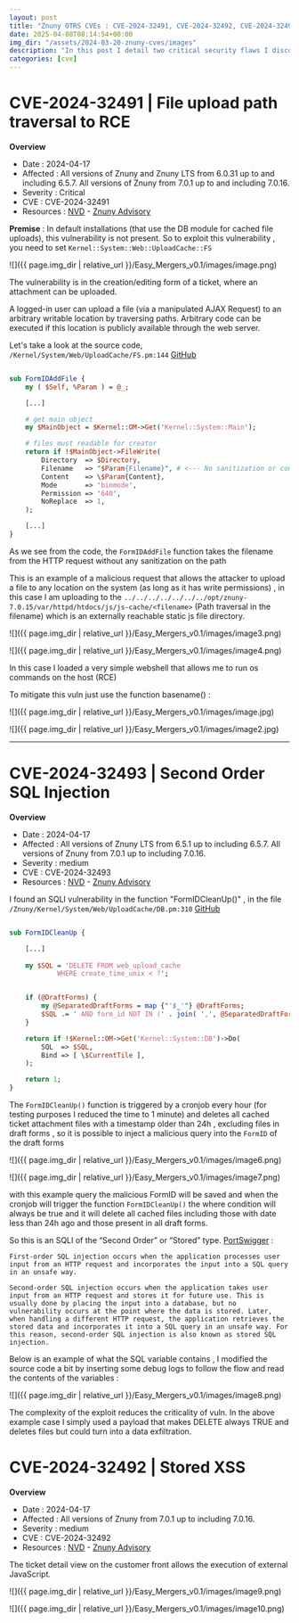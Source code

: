 ```yaml
---
layout: post
title: "Znuny OTRS CVEs : CVE-2024-32491, CVE-2024-32492, CVE-2024-32493"
date: 2025-04-08T08:14:54+00:00
img_dir: "/assets/2024-03-20-znuny-cves/images"
description: "In this post I detail two critical security flaws I discovered last year in the Znuny / OTRS ticket-ing system: a path-traversal file-upload bug that can be leveraged for remote code execution, and a time-based SQL injection in the draft-form cleanup routine. The write-up walks through root cause analysis, step-by-step PoCs, impact, official patches, and mitigation tips for administrators who are still running unpatched instances."
categories: [cve]
---
```


# CVE-2024-32491 |  File upload path traversal to RCE

**Overview**
- Date : 2024-04-17
- Affected : All versions of Znuny and Znuny LTS from 6.0.31 up to and including 6.5.7. All versions of Znuny from 7.0.1 up to and including 7.0.16.
- Severity : Critical
- CVE : CVE-2024-32491 
- Resources : [NVD](https://nvd.nist.gov/vuln/detail/CVE-2024-32491) - [Znuny Advisory](https://www.znuny.org/en/advisories/zsa-2024-01)

**Premise** : In default installations (that use the DB module for cached file uploads), this vulnerability is not present. So to exploit this vulnerability , you need to set `Kernel::System::Web::UploadCache::FS`

![]({{ page.img_dir | relative_url }}/Easy_Mergers_v0.1/images/image.png)

The vulnerability is in the creation/editing form of a ticket, where an attachment can be uploaded.

A logged-in user can upload a file (via a manipulated AJAX Request) to an arbitrary writable location by traversing paths. Arbitrary code can be executed if this location is publicly available through the web server.

Let's take a look at the source code, `/Kernel/System/Web/UploadCache/FS.pm:144` [GitHub](https://github.com/znuny/Znuny/blob/7c1e60ccc737b046c1e96fe1b0554fcf1c68f6f7/Kernel/System/Web/UploadCache/FS.pm#L144)

```perl

sub FormIDAddFile {
    my ( $Self, %Param ) = @_;

    [...]

    # get main object
    my $MainObject = $Kernel::OM->Get('Kernel::System::Main');

    # files must readable for creator
    return if !$MainObject->FileWrite(
        Directory  => $Directory,
        Filename   => "$Param{Filename}", # <--- No sanitization or control on filename
        Content    => \$Param{Content},
        Mode       => 'binmode',
        Permission => '640',
        NoReplace  => 1,
    );

    [...]
}

```

As we see from the code, the `FormIDAddFile` function takes the filename from the HTTP request without any sanitization on the path

This is an example of a malicious request that allows the attacker to upload a file to any location on the system (as long as it has write permissions) , in this case I am uploading to the `../../../../../../../opt/znuny-7.0.15/var/httpd/htdocs/js/js-cache/<filename>` (Path traversal in the filename) which is an externally reachable static js file directory.

![]({{ page.img_dir | relative_url }}/Easy_Mergers_v0.1/images/image3.png)

![]({{ page.img_dir | relative_url }}/Easy_Mergers_v0.1/images/image4.png)

In this case I loaded a very simple webshell that allows me to run os commands on the host (RCE)

To mitigate this vuln just use the function basename() :

![]({{ page.img_dir | relative_url }}/Easy_Mergers_v0.1/images/image.jpg)

![]({{ page.img_dir | relative_url }}/Easy_Mergers_v0.1/images/image2.jpg)


---

# CVE-2024-32493 | Second Order SQL Injection

**Overview**
- Date : 2024-04-17
- Affected : All versions of Znuny LTS from 6.5.1 up to including 6.5.7. All versions of Znuny from 7.0.1 up to including 7.0.16.
- Severity : medium
- CVE : CVE-2024-32493 
- Resources : [NVD](https://nvd.nist.gov/vuln/detail/CVE-2024-32493) - [Znuny Advisory](https://www.znuny.org/en/advisories/zsa-2024-03)


I found an SQLI vulnerability in the function  "FormIDCleanUp()" , in the file `/Znuny/Kernel/System/Web/UploadCache/DB.pm:310` [GitHub](https://github.com/znuny/Znuny/blob/7c1e60ccc737b046c1e96fe1b0554fcf1c68f6f7/Kernel/System/Web/UploadCache/DB.pm#L310) 

```perl

sub FormIDCleanUp {

    [...]
    
    my $SQL = 'DELETE FROM web_upload_cache
            WHERE create_time_unix < ?';


    if (@DraftForms) {
        my @SeparatedDraftForms = map {"'$_'"} @DraftForms;
        $SQL .= ' AND form_id NOT IN (' . join( ',', @SeparatedDraftForms ) . ')'; # concatenates user input @SeparatedDraftForms into sql query without prepared statement or sanitization
    }

    return if !$Kernel::OM->Get('Kernel::System::DB')->Do(
        SQL  => $SQL,
        Bind => [ \$CurrentTile ],
    );

    return 1;
}


```

The `FormIDCleanUp()` function is triggered by a cronjob every hour (for testing purposes I reduced the time to 1 minute) and deletes all cached ticket attachment files with a timestamp older than 24h , excluding files in draft forms , so it is possible to inject a malicious query into the `FormID` of the draft forms

![]({{ page.img_dir | relative_url }}/Easy_Mergers_v0.1/images/image6.png)

![]({{ page.img_dir | relative_url }}/Easy_Mergers_v0.1/images/image7.png)

with this example query the malicious FormID will be saved and when the cronjob will trigger the function `FormIDCleanUp()` the where condition will always be true and it will delete all cached files including those with date less than 24h ago and those present in all draft forms.

So this is an SQLI of the “Second Order” or “Stored” type. [PortSwigger](https://portswigger.net/web-security/sql-injection#:~:text=Second%2Dorder%20SQL%20injection%20occurs,where%20the%20data%20is%20stored.) : 
```
First-order SQL injection occurs when the application processes user input from an HTTP request and incorporates the input into a SQL query in an unsafe way.

Second-order SQL injection occurs when the application takes user input from an HTTP request and stores it for future use. This is usually done by placing the input into a database, but no vulnerability occurs at the point where the data is stored. Later, when handling a different HTTP request, the application retrieves the stored data and incorporates it into a SQL query in an unsafe way. For this reason, second-order SQL injection is also known as stored SQL injection.
```

Below is an example of what the SQL variable contains , I modified the source code a bit by inserting some debug logs to follow the flow and read the contents of the variables :


![]({{ page.img_dir | relative_url }}/Easy_Mergers_v0.1/images/image8.png)

The complexity of the exploit reduces the criticality of vuln.
In the above example case I simply used a payload that makes DELETE always TRUE and deletes files but could turn into a data exfiltration.


# CVE-2024-32492  | Stored XSS 

**Overview**
- Date : 2024-04-17
- Affected : All versions of Znuny from 7.0.1 up to including 7.0.16.
- Severity : medium
- CVE : CVE-2024-32492 
- Resources : [NVD](https://nvd.nist.gov/vuln/detail/CVE-2024-32492) - [Znuny Advisory](https://www.znuny.org/en/advisories/zsa-2024-02)


The ticket detail view on the customer front allows the execution of external JavaScript.

![]({{ page.img_dir | relative_url }}/Easy_Mergers_v0.1/images/image9.png)

![]({{ page.img_dir | relative_url }}/Easy_Mergers_v0.1/images/image10.png)
